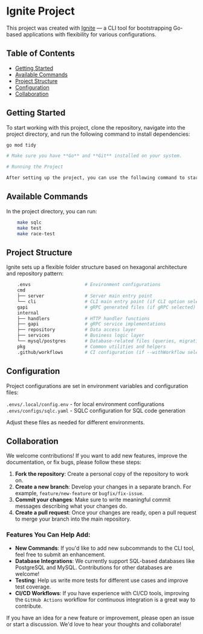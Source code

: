 # Ignite Project

This project was created with [Ignite](https://github.com/emilio/ignite) — a CLI tool for bootstrapping Go-based applications with flexibility for various configurations.

## Table of Contents

- [Getting Started](#getting-started)
- [Available Commands](#available-commands)
- [Project Structure](#project-structure)
- [Configuration](#configuration)
- [Collaboration](#collaboration)

## Getting Started

To start working with this project, clone the repository, navigate into the project directory, and run the following command to install dependencies:

```sh
go mod tidy

# Make sure you have **Go** and **Git** installed on your system.

# Running the Project

After setting up the project, you can use the following command to start the server:
```

## Available Commands

In the project directory, you can run:

```sh
    make sqlc
    make test
    make race-test
```

## Project Structure

Ignite sets up a flexible folder structure based on hexagonal architecture and repository pattern:

```sh
    .envs                    # Environment configurations
    cmd
    ├── server               # Server main entry point
    └── cli                  # CLI main entry point (if CLI option selected)
    gapi                     # gRPC generated files (if gRPC selected)
    internal
    ├── handlers             # HTTP handler functions
    ├── gapi                 # gRPC service implementations
    ├── repository           # Data access layer
    ├── services             # Business logic layer
    └── mysql/postgres       # Database-related files (queries, migrations, mocks)
    pkg                      # Common utilities and helpers
    .github/workflows        # CI configuration (if --withWorkflow selected)

```

## Configuration

Project configurations are set in environment variables and configuration files:

`.envs/.local/config.env` - for local environment configurations
`.envs/configs/sqlc.yaml` - SQLC configuration for SQL code generation

Adjust these files as needed for different environments.

## Collaboration

We welcome contributions! If you want to add new features, improve the documentation, or fix bugs, please follow these steps:

1. **Fork the repository**: Create a personal copy of the repository to work on.
2. **Create a new branch**: Develop your changes in a separate branch. For example, `feature/new-feature` or `bugfix/fix-issue`.
3. **Commit your changes**: Make sure to write meaningful commit messages describing what your changes do.
4. **Create a pull request**: Once your changes are ready, open a pull request to merge your branch into the main repository.

### Features You Can Help Add:

- **New Commands**: If you'd like to add new subcommands to the CLI tool, feel free to submit an enhancement.
- **Database Integrations**: We currently support SQL-based databases like PostgreSQL and MySQL. Contributions for other databases are welcome!
- **Testing**: Help us write more tests for different use cases and improve test coverage.
- **CI/CD Workflows**: If you have experience with CI/CD tools, improving the `GitHub Actions` workflow for continuous integration is a great way to contribute.

If you have an idea for a new feature or improvement, please open an issue or start a discussion. We'd love to hear your thoughts and collaborate!
